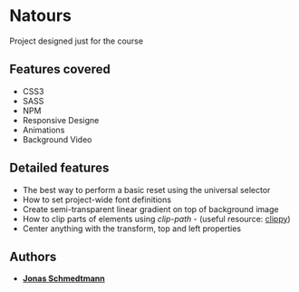 # Natours

Project designed just for the course

## Features covered

* CSS3
* SASS
* NPM
* Responsive Designe
* Animations
* Background Video

## Detailed features

* The best way to perform a basic reset using the universal selector
* How to set project-wide font definitions
* Create semi-transparent linear gradient on top of background image
* How to clip parts of elements using *clip-path* - (useful resource: [clippy](https://bennettfeely.com/clippy/))
* Center anything with the transform, top and left properties

## Authors

* **[Jonas Schmedtmann](https://github.com/jonasschmedtmann)**
